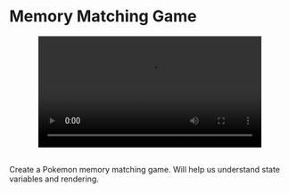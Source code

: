 # Memory Matching Game

<div align="center" ><video src='https://res.cloudinary.com/betterdev/video/upload/q_auto,f_auto,w_620,h_350/v1633383171/13-memory-matching_cvgqvl_df4qrs.mp4' width="400"/></div>

<br>

Create a Pokemon memory matching game. Will help us understand state variables and rendering.
